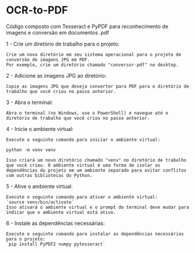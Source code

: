 # OCR-to-PDF
Código composto com Tesseract e PyPDF para reconhecimento de imagens e conversão em documentos .pdf


1 - Crie um diretório de trabalho para o projeto:

    Crie um novo diretório em seu sistema operacional para o projeto de conversão de imagens JPG em PDF.
    Por exemplo, crie um diretório chamado "conversor-pdf" no desktop.

2 - Adicione as imagens JPG ao diretório:

    Copie as imagens JPG que deseja converter para PDF para o diretório de trabalho que você criou no passo anterior.

3 - Abra o terminal:

    Abra o terminal (no Windows, use o PowerShell) e navegue até o diretório de trabalho que você criou no passo anterior.

4 - Inicie o ambiente virtual:

    Execute o seguinte comando para iniciar o ambiente virtual:
  `python -m venv venv`

    Isso criará um novo diretório chamado "venv" no diretório de trabalho que você criou. O ambiente virtual é uma forma de isolar as dependências do projeto em um ambiente separado para evitar conflitos com outras bibliotecas do Python.

5 - Ative o ambiente virtual:

    Execute o seguinte comando para ativar o ambiente virtual:
    `source venv/bin/activate`
    Isso ativará o ambiente virtual e o prompt do terminal deve mudar para indicar que o ambiente virtual está ativo.

6 - Instale as dependências necessárias:

    Execute o seguinte comando para instalar as dependências necessárias para o projeto:
    `pip install PyPDF2 numpy pytesseract`
